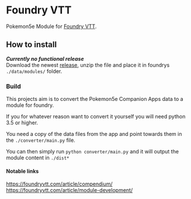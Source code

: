 # Foundry VTT
Pokemon5e Module for [Foundry VTT](https://foundryvtt.com/).

## How to install
*__Currently no functional release__*  
Download the newest [release](https://github.com/Jerakin/p5e-foundryVTT/releases),
unzip the file and place it in foundrys `./data/modules/` folder.

### Build
This projects aim is to convert the Pokemon5e Companion Apps data to a module for foundry.

If you for whatever reason want to convert it yourself you will need python 3.5 or higher.

You need a copy of the data files from the app and point towards them in the `./converter/main.py` file.

You can then simply run `python converter/main.py` and it will output the module content in `./dist*`


#### Notable links
https://foundryvtt.com/article/compendium/ 
https://foundryvtt.com/article/module-development/
